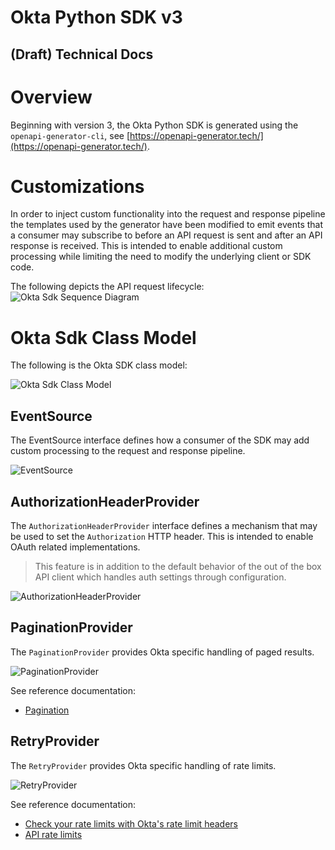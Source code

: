 # Okta Python SDK v3
## (Draft) Technical Docs

# Overview
Beginning with version 3, the Okta Python SDK is generated using the `openapi-generator-cli`, see [https://openapi-generator.tech/](https://openapi-generator.tech/).  

# Customizations

In order to inject custom functionality into the request and response pipeline the templates used by the generator have been modified to emit events that a consumer may subscribe to before an API request is sent and after an API response is received.  This is intended to enable additional custom processing while limiting the need to modify the underlying client or SDK code.

The following depicts the API request lifecycle:
![Okta Sdk Sequence Diagram](./images/okta-sdk-sequence_diagram.png)

# Okta Sdk Class Model
The following is the Okta SDK class model:

![Okta Sdk Class Model](./images/okta-sdk-class_diagram.png)

## EventSource
The EventSource interface defines how a consumer of the SDK may add custom processing to the request and response pipeline.

![EventSource](./images/EventSource.png)

## AuthorizationHeaderProvider
The `AuthorizationHeaderProvider` interface defines a mechanism that may be used to set the `Authorization` HTTP header.  This is intended to enable OAuth related implementations.

> This feature is in addition to the default behavior of the out of the box API client which handles auth settings through configuration.

![AuthorizationHeaderProvider](./images/AuthorizationHeaderProvider.png)

## PaginationProvider
The `PaginationProvider` provides Okta specific handling of paged results.  

![PaginationProvider](./images/PaginationProvider.png)

See reference documentation:
- [Pagination](https://developer.okta.com/docs/api/#pagination)

## RetryProvider
The `RetryProvider` provides Okta specific handling of rate limits.  

![RetryProvider](./images/RetryProvider.png)

See reference documentation:

- [Check your rate limits with Okta's rate limit headers](https://developer.okta.com/docs/reference/rl-best-practices/#check-your-rate-limits-with-okta-s-rate-limit-headers)
- [API rate limits](https://help.okta.com/en-us/content/topics/security/api-rate-limits.htm)